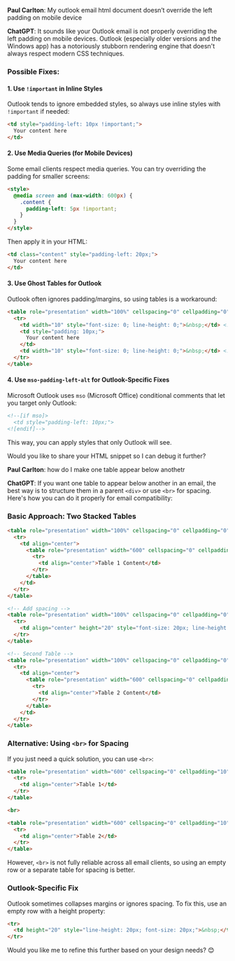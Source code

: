 **Paul Carlton**: My outlook email html document doesn’t override the left padding on mobile device 

**ChatGPT**: It sounds like your Outlook email is not properly overriding the left padding on mobile devices. Outlook (especially older versions and the Windows app) has a notoriously stubborn rendering engine that doesn't always respect modern CSS techniques.  

### Possible Fixes:  

#### 1. **Use `!important` in Inline Styles**  
Outlook tends to ignore embedded styles, so always use inline styles with `!important` if needed:  
```html
<td style="padding-left: 10px !important;">
  Your content here
</td>
```

#### 2. **Use Media Queries (for Mobile Devices)**  
Some email clients respect media queries. You can try overriding the padding for smaller screens:  
```html
<style>
  @media screen and (max-width: 600px) {
    .content {
      padding-left: 5px !important;
    }
  }
</style>
```
Then apply it in your HTML:  
```html
<td class="content" style="padding-left: 20px;">
  Your content here
</td>
```

#### 3. **Use Ghost Tables for Outlook**  
Outlook often ignores padding/margins, so using tables is a workaround:  
```html
<table role="presentation" width="100%" cellspacing="0" cellpadding="0">
  <tr>
    <td width="10" style="font-size: 0; line-height: 0;">&nbsp;</td> <!-- Left padding -->
    <td style="padding: 10px;">
      Your content here
    </td>
    <td width="10" style="font-size: 0; line-height: 0;">&nbsp;</td> <!-- Right padding -->
  </tr>
</table>
```

#### 4. **Use `mso-padding-left-alt` for Outlook-Specific Fixes**  
Microsoft Outlook uses `mso` (Microsoft Office) conditional comments that let you target only Outlook:  
```html
<!--[if mso]>
  <td style="padding-left: 10px;">
<![endif]-->
```
This way, you can apply styles that only Outlook will see.

Would you like to share your HTML snippet so I can debug it further?

**Paul Carlton**: how do I make one table appear below anothetr

**ChatGPT**: If you want one table to appear below another in an email, the best way is to structure them in a parent `<div>` or use `<br>` for spacing. Here's how you can do it properly for email compatibility:

### **Basic Approach: Two Stacked Tables**
```html
<table role="presentation" width="100%" cellspacing="0" cellpadding="0" border="0">
  <tr>
    <td align="center">
      <table role="presentation" width="600" cellspacing="0" cellpadding="10" border="0" style="background-color: #f1f1f1;">
        <tr>
          <td align="center">Table 1 Content</td>
        </tr>
      </table>
    </td>
  </tr>
</table>

<!-- Add spacing -->
<table role="presentation" width="100%" cellspacing="0" cellpadding="0" border="0">
  <tr>
    <td align="center" height="20" style="font-size: 20px; line-height: 20px;">&nbsp;</td>
  </tr>
</table>

<!-- Second Table -->
<table role="presentation" width="100%" cellspacing="0" cellpadding="0" border="0">
  <tr>
    <td align="center">
      <table role="presentation" width="600" cellspacing="0" cellpadding="10" border="0" style="background-color: #ddd;">
        <tr>
          <td align="center">Table 2 Content</td>
        </tr>
      </table>
    </td>
  </tr>
</table>
```

### **Alternative: Using `<br>` for Spacing**
If you just need a quick solution, you can use `<br>`:
```html
<table role="presentation" width="600" cellspacing="0" cellpadding="10" border="0">
  <tr>
    <td align="center">Table 1</td>
  </tr>
</table>

<br>

<table role="presentation" width="600" cellspacing="0" cellpadding="10" border="0">
  <tr>
    <td align="center">Table 2</td>
  </tr>
</table>
```
However, `<br>` is not fully reliable across all email clients, so using an empty row or a separate table for spacing is better.

### **Outlook-Specific Fix**
Outlook sometimes collapses margins or ignores spacing. To fix this, use an empty row with a height property:
```html
<tr>
  <td height="20" style="line-height: 20px; font-size: 20px;">&nbsp;</td>
</tr>
```
Would you like me to refine this further based on your design needs? 😊

